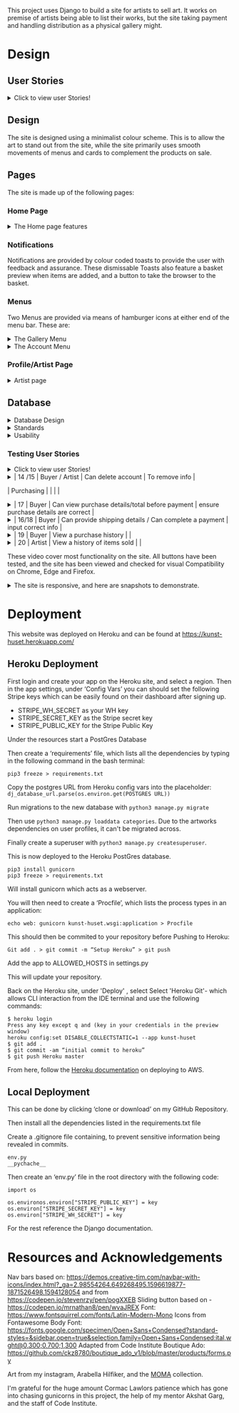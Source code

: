 This project uses Django to build a site for artists to sell art. It works on premise of artists being able to list their works, but the site taking payment and handling distribution as a physical gallery might.

# Design

## User Stories

<details>
  <summary>Click to view user Stories!</summary>

| Id         | As a/an | I want to be able to:                          | So I can                                                          |
| ---------- | ------- | ---------------------------------------------- | ----------------------------------------------------------------- |
| Admin      |         |                                                |                                                                   |
| 1          | Artist  | add work                                       | Add info and image of work                                        |
| 2          | Artist  | edit work                                      | Edit info and image of work                                       |
| 3          | Artist  | Remove work                                    | Remove info and image of work                                     |
| 4          | Artist  | sell work                                      | Add info and image of work                                        |
| 5          | Artist  | create a profile                               | Add info/create a portal about myself                             |
| Browsing   |         |                                                |                                                                   |
| 6          | Buyers  | Can browse/look for work                       | To see an array of available works                                |
| 7          | Buyers  | Can view details                               | To see more info about the piece of work                          |
| 8          | Buyers  | Can view info about artist                     | To find pieces of work                                            |
| 9          | Buyers  | Can search/filter                              | To find work by criteria                                          |
| Accounts   |         |                                                |                                                                   |
| 10         | Buyer   | Can make account                               | Create an account to access history of purchases/save information |
| 11         | Artist  | Can make account                               | To manage profile information and see a history of works sold     |
| 12         | Buyer   | Can edit account                               | To update info                                                    |
| 13         | Artist  | Can edit account                               | To update info                                                    |
| 14         | Buyer   | Can delete account                             | To remove info                                                    |
| 15         | Artist  | Can delete account                             | To remove info                                                    |
| Purchasing |         |                                                |                                                                   |
| 16         | Buyer   | Can complete a payment                         | securely complete a Strip transaction                             |
| 17         | Buyer   | Can view purchase details/total before payment | ensure purchase details are correct                               |
| 18         | Buyer   | Can provide shipping details                   | input correct info                                                |
| 19         | Buyer   | View a puchase history                         |                                                                   |
| 20         | Artist  | View a history of items sold                   |                                                                   |

</details>

## Design

The site is designed using a minimalist colour scheme. This is to allow the art to stand out from the site, while the site primarily uses smooth movements of menus and cards to complement the products on sale.

## Pages

The site is made up of the following pages:

### Home Page
<details>
  <summary> The Home page features</summary>

A featured artist, link to see more about them, and a link to more art.

<details>
  <summary> Wireframe</summary>

  ![Imgur](https://i.imgur.com/RIkZLxh.png)

</details>

### Gallery
<details>
  <summary> The gallery page features</summary>

-   a gallery view of cards of the art
    -   filterable ascending or descending by
        -   price,
        -   title,
        -   artist,
        -   category
    -   Searchable by
        -   description,
        -   title,
        -   artist,
        -   medium
    -   The search and filter provides feedback about what search terms have been used, how many items are returned, and provides a reset button.
-   The cards feature:
    -   a cropped window into the artwork
    -   a badge displaying the price, or "Sold" if the piece has been sold
-   On hover the cards additionally show:
    -   the title
    -   artist of the piece.
-   Clicking on the card takes one to the Detail page of the art.
-   A back to top button is provided for easy navigation.

</details>

<details>
  <summary>Wireframe</summary>

![Imgur](https://i.imgur.com/MKlyx5r.png)

</details>

### Artwork Page

<details>
  <summary> The Artwork page features</summary>

-   an overview of the piece
    -   A clickable thumbnail of the piece
        -   This opens a full screen view in a new tab
    -   title,
    -   artist,
    -   year/date produced,
    -   description,
    -   medium,
    -   dimensions/weight/duration as relevant
    -   quantity available
-   if the piece is available to buy:
    -   A field to add a quantity to cart, limited by the quantity available
    -   A button back to the gallery
-   if the piece has been sold
    -   A button back to the gallery

<details>
  <summary>Wireframe</summary>

![Imgur](https://i.imgur.com/1gjQQUG.png)

</details>

</details>

### Basket

<details>
  <summary> The basket page features</summary>

If there is nothing in the basket, text indicates the basket is empty and a button is provided to take the viewer back to the gallery. If the basket holds contents the display provides:

-   A summary of
    -   sub total
    -   shipping
    -   VAT/sales tax
    -   Grand Total
-   an overview of the pieces in the basket displayed as cards similar to those in the Gallery view so the view has a visual ideas of artworks in the basket, however with the following changes:
    -   A remove button to remove from basket
    -   quantity and total price shown on the card
    -   title,
    -   artist
    -   medium
    -   the cards aren't clickable other than the remove button.
-   The page features buttons to checkout, or return to gallery.

</details>

### Checkout

<details>
  <summary> The Checkout page features</summary>

-   A summary of
    -   sub total
    -   shipping
    -   VAT/sales tax
    -   Grand Total
-   an overview of the pieces in the basket displayed as cards exactly as shown in the basket view, however with remove button removed.
    -   A 3 step slider for input of:
        -   contact details on slide
        -   shipping details on second page
            -   with an option to store if logged in,
                -   or otherwise providing a log-in or register link
        -   payment details on the third page.
        -   An order summary presented after checkout
        -   Defensive design that ensures an order is created from return stripe webhook, in the case of a failure on the front end to create an order.

<details>
<summary>Wireframe: Checkout</summary>

![Imgur](https://i.imgur.com/WL5sImW.png)

</details>

<details>
<summary>Wireframe: Order Summary</summary>

![Imgur](https://i.imgur.com/CARuymk.png)

</details>

</details>

## Additional Features

### Administration

Custom styled login/out/account admin pages.

<summary>Wireframe</summary>

![Imgur](https://i.imgur.com/i9n8X2Z.png)

</details>


### Notifications

Notifications are provided by colour coded toasts to provide the user with feedback and assurance. These dismissable Toasts also feature a basket preview when items are added, and a button to take the browser to the basket.

### Menus

Two Menus are provided via means of hamburger icons at either end of the menu bar. These are:

<details>
  <summary> The Gallery Menu</summary>

This provides navigation of the art related elements with filters for categories, direct links to artists profiles, home and the unfiltered gallery.

![Imgur](https://i.imgur.com/UOJLItV.gif)

</details>

<details>
  <summary> The Account Menu</summary>

This provides navigation of the account and purchasing related elements and displays:

-   for non-logged in users:
    -   login/register options
    -   basket total and link
-   for logged in users:
    -   account management
    -   logout option
    -   basket total and link
-   for superusers:
    -   Administration portal
    -   account management
    -   logout option
    -   basket total and link

    ![Imgur](https://i.imgur.com/UOJLItV.gif)

</details>

### Profile/Artist Page

<details>
<summary>Artist page</summary>

This page acts as public for the artists. It shows:
- A profile image
- Name
- Location
- A biography
- Their work listed on the site.

The artists when logged in can see a button to edit the profile.


<details>
<summary>Database Design</summary>

![Imgur](https://i.imgur.com/QgniTCN.png)
</details>

</details>

## Database

<details>
<summary>Database Design</summary>

![Imgur](https://i.imgur.com/b1gJf8g.png)

</summary>

## Backend
This Project used Django, with Python, JavaScript, CSS and HTML as lanaguages to build the site. A number of python libraries were used which can be seen in the requirements.txt file along with Bootstrap and Jquery.

The project was built in Gitpod as an IDE, used Github for git control, and has been deployed to Heroku with static and media files served by Amazon AWS.


# Bugs

## Major

-   ~~Poor Database structure - Artist DB may be obsolete~~

-   ~~Order history not saving to profiles~~

-   While more items than inventory can't be added to a basket from the page, this could be added again by revisting the page. Ideally the basket should verify against the inventory of an item to prevent buying more than is in stock.

-   Checkout does not update inventory of stock or show an update an item as sold if the inventory is sold out. Ideally this would happen from the payment webhook.

-   Currently a user doesn't have to provide a name on signup. This could populate the list of Artists with a lot of blank entries. This could be solved by creating a custom sign up page to include name (most secure), redirecting to the edit profile page on sign-up (however this could be navigated aawy from without completing the form).


## Minor

-   ~~Artists disappear from menu on some pages~~
- Profile Deletion isn't functioning, and has been removed.

### Cosmetic

-   Artist fields for adding art displaying all users not just artists
-   Buttons on some form pages too close to text
-   Make right hand menu bass responsive to number of menu items.
-   image upload fields need styling
-   The bio fields don't seem to store line breaks/formatting, which results in quite unreadable biographies. It would be good to find a better way of handling this.

## Future Development

- Outstanding issues
- Sign-up including more profile data
- Implement better use of the is_artist/is_customer fields to streamline menus.
- Better gallery filtering including filtering out sold pieces.

# Testing

## Test Driven Developement

While automated testing hasn't been used in development, continual testing of feature while being implemented has to ensure they work while being made. While a thorough record of this hasn't been kept, the commit list evidences some of this, and an example here exists of validating webhooks:

<details>
  <summary> Evidence of full successful payment process by disabling JS </summary>

![Imgur](https://i.imgur.com/b0iow7k.gif)

</details>

## Validation

Powermapper has been used for automated validation and assesment of the site. It provides a useful basis from which to start a testing regime on the front end.

<details>
  <summary> Results</summary>
**Issue Report **

Site quality report for https://cmh-kh.herokuapp.com/ produced on Tuesday, August 18, 2020.

**Category Results**

Overall Quality ██████████ 12 pages with quality issues

Errors ██████████ 12 pages with broken links or other errors

Accessibility ██████████ 12 pages with accessibility problems

Compatibility ██████████ 0 pages with browser specific issues

Search ██████████ 12 pages with search engine issues

Standards ██████████ 12 pages have W3C standards issues

Usability ██████████ 12 pages with usability issues

Totals 34 pages and images checked

<details>
  <summary> Errors </summary>

This section shows site quality issues, including broken links and server mis-configurations.

<details>
  <summary> Priority 1 </summary>

1 issues on 12 pages

<details>

  <summary><strike>This link is broken. The src or href is an empty string.</strike> FIXED</summary>

href='' or src='' can cause unexpected effects such as traffic spikes or cookie corruption, and causes JavaScript error events to fire on Firefox.

Link: Christopher Marsh-Hilfiker URL is empty.\
<https://cmh-kh.herokuapp.com/> line 104\
Link: Christopher Marsh-Hilfiker URL is empty.\
<https://cmh-kh.herokuapp.com/accounts/login/> line 117\
Link: Christopher Marsh-Hilfiker URL is empty.\
<https://cmh-kh.herokuapp.com/accounts/password/reset/> line 117\
Link: Christopher Marsh-Hilfiker URL is empty.\
<https://cmh-kh.herokuapp.com/accounts/signup/> line 117\
Link: Christopher Marsh-Hilfiker URL is empty.\
<https://cmh-kh.herokuapp.com/artworks/> line 116\
Link: Christopher Marsh-Hilfiker URL is empty.\
<https://cmh-kh.herokuapp.com/artworks/?category=3d> line 116\
Link: Christopher Marsh-Hilfiker URL is empty.\
<https://cmh-kh.herokuapp.com/artworks/?category=multimedia> line 116\
Link: Christopher Marsh-Hilfiker URL is empty.\
<https://cmh-kh.herokuapp.com/artworks/?category=painting> line 116\
Link: Christopher Marsh-Hilfiker URL is empty.\
<https://cmh-kh.herokuapp.com/artworks/?category=photography> line 116\
Link: Christopher Marsh-Hilfiker URL is empty.\
<https://cmh-kh.herokuapp.com/artworks/?category=video> line 116\
Link: Christopher Marsh-Hilfiker URL is empty.\
<https://cmh-kh.herokuapp.com/artworks/2/> line 113\
Link: Christopher Marsh-Hilfiker URL is empty.\
<https://cmh-kh.herokuapp.com/basket/> line 116

**Informative**

These messages are for information only and do not indicate errors

Spell checking was not enabled for this scan.

If you want to check spelling, set the language using the Edit Scan command in OnDemand.

<https://cmh-kh.herokuapp.com/> line 1

</details>

</details>

</details>

<details>

  <summary> Accessibility </summary>

This section shows accessibility issues, indicating problems for older users, people with disabilities or accessibility needs. Automated testing cannot detect all accessibility issues, so should be used alongside human testing.

<details>
  <summary> Level A</summary>

6 issues on 12 pages

<details>
  <summary> All fieldset elements should be labeled with legend elements. *</summary>

The first child element inside a fieldset must be a legend element, which provides a label or description for the group. legend elements in other positions may be ignored.

<https://cmh-kh.herokuapp.com/accounts/login/> line 146\
<https://cmh-kh.herokuapp.com/accounts/signup/> line 147

Guideline: [WCAG 2.1 A H71](https://www.w3.org/TR/WCAG-TECHS/H71.html) [Section 508 (2017) A H71](https://www.w3.org/TR/WCAG-TECHS/H71.html)

</details>

This applies to built in field sets by Django Auth. 

<details>
  <summary><strike>Each a element must contain text or an img with an alt attribute.</strike> FIXED</summary>

A link name allows screen readers to voice what the links does. If there is no link text or the `alt` text is blank, screen readers have nothing to read, so read out the URL instead. To add a name do one of the following:\

-   Add text between thea\
-   element start and end tags\
-   Add anaria-label\
-   attribute\
-   Add anaria-labelledby\
-   attribute\
-   Add an\
    img alt\
-   attribute if the link contains an\
    img\
-   element

<https://cmh-kh.herokuapp.com/artworks/> line 141\
<https://cmh-kh.herokuapp.com/artworks/?category=3d> line 141\
<https://cmh-kh.herokuapp.com/artworks/?category=multimedia> line 141\
<https://cmh-kh.herokuapp.com/artworks/?category=painting> line 141\
<https://cmh-kh.herokuapp.com/artworks/?category=photography> line 141\
<https://cmh-kh.herokuapp.com/artworks/?category=video> line 141

Guideline: [WCAG 2.1 A F89](https://www.w3.org/TR/WCAG-TECHS/F89.html) [Section 508 (2017) A F89](https://www.w3.org/TR/WCAG-TECHS/F89.html)

</details>

<details>
  <summary><strike>HTML form control has no accessible name.</strike> FIXED</summary>

A label (or name) linked to the control allows screen readers to voice the label correctly when reading the control. To add a label do one of the following:\

-   Use alabel\
-   element with thefor\
-   attribute set to the ID of the form control\
-   Wrap alabel\
-   element around the form control\
-   Add atitle\
-   attribute\
-   Add anaria-label\
-   attribute\
-   Add an\
    aria-labelledby\
-   attribute

<https://cmh-kh.herokuapp.com/accounts/login/> line 57\
<https://cmh-kh.herokuapp.com/accounts/password/reset/> line 57\
<https://cmh-kh.herokuapp.com/accounts/signup/> line 57\
<https://cmh-kh.herokuapp.com/artworks/> line 56 162 171\
<https://cmh-kh.herokuapp.com/artworks/?category=3d> line 56 162 171\
<https://cmh-kh.herokuapp.com/artworks/?category=multimedia> line 56 162 171\
<https://cmh-kh.herokuapp.com/artworks/?category=painting> line 56 162 171\
<https://cmh-kh.herokuapp.com/artworks/?category=photography> line 56 162 171\
<https://cmh-kh.herokuapp.com/artworks/?category=video> line 56 162 171\
<https://cmh-kh.herokuapp.com/artworks/2/> line 53 156\
<https://cmh-kh.herokuapp.com/basket/> line 56

Guideline: [WCAG 2.1 A F68](https://www.w3.org/TR/WCAG20-TECHS/F68.html) [Section 508 (2017) A F68](https://www.w3.org/TR/WCAG20-TECHS/F68.html)

</details>

<details>
  <summary><strike>Some pages have the same title, so the title cannot be used to distinguish pages.</strike>FIXED</summary>

Change the title elements so they are unique for each page.

'Kunst Huset ' is also used on <https://cmh-kh.herokuapp.com/> .\
<https://cmh-kh.herokuapp.com/accounts/login/> line 48\
'Kunst Huset ' is also used on <https://cmh-kh.herokuapp.com/> .\
<https://cmh-kh.herokuapp.com/accounts/password/reset/> line 48\
'Kunst Huset ' is also used on <https://cmh-kh.herokuapp.com/> .\
<https://cmh-kh.herokuapp.com/artworks/> line 47\
'Kunst Huset ' is also used on <https://cmh-kh.herokuapp.com/> .\
<https://cmh-kh.herokuapp.com/artworks/?category=3d> line 47\
'Kunst Huset ' is also used on <https://cmh-kh.herokuapp.com/> .\
<https://cmh-kh.herokuapp.com/artworks/?category=multimedia> line 47\
'Kunst Huset ' is also used on <https://cmh-kh.herokuapp.com/> .\
<https://cmh-kh.herokuapp.com/artworks/?category=painting> line 47\
'Kunst Huset ' is also used on <https://cmh-kh.herokuapp.com/> .\
<https://cmh-kh.herokuapp.com/artworks/?category=photography> line 47\
'Kunst Huset ' is also used on <https://cmh-kh.herokuapp.com/> .\
<https://cmh-kh.herokuapp.com/artworks/?category=video> line 47\
'Kunst Huset ' is also used on <https://cmh-kh.herokuapp.com/> .\
<https://cmh-kh.herokuapp.com/artworks/2/> line 44\
'Kunst Huset ' is also used on <https://cmh-kh.herokuapp.com/> .\
<https://cmh-kh.herokuapp.com/basket/> line 47

Guideline: [WCAG 2.1 A F25](https://www.w3.org/TR/WCAG20-TECHS/F25.html) [Section 508 (2017) A F25](https://www.w3.org/TR/WCAG20-TECHS/F25.html)

</details>

<details>
  <summary>The label element is blank.*</summary>

Add text to the label describing the associated control.

<https://cmh-kh.herokuapp.com/> line 33\
<https://cmh-kh.herokuapp.com/accounts/login/> line 58\
<https://cmh-kh.herokuapp.com/accounts/password/reset/> line 58\
<https://cmh-kh.herokuapp.com/accounts/signup/> line 58\
<https://cmh-kh.herokuapp.com/artworks/> line 57\
<https://cmh-kh.herokuapp.com/artworks/?category=3d> line 57\
<https://cmh-kh.herokuapp.com/artworks/?category=multimedia> line 57\
<https://cmh-kh.herokuapp.com/artworks/?category=painting> line 57\
<https://cmh-kh.herokuapp.com/artworks/?category=photography> line 57\
<https://cmh-kh.herokuapp.com/artworks/?category=video> line 57\
<https://cmh-kh.herokuapp.com/artworks/2/> line 54\
<https://cmh-kh.herokuapp.com/basket/> line 57

Guideline: [WCAG 2.1 A 4.1.2](https://www.w3.org/TR/UNDERSTANDING-WCAG20/ensure-compat-rsv.html) [Section 508 (2017) A 4.1.2](https://www.w3.org/TR/UNDERSTANDING-WCAG20/ensure-compat-rsv.html)

</details>
*Fixed for the most part. A few places are the result of forms.

<details>
  <summary><strike>This button element is empty and has no accessible name.</strike> FIXED</summary>

A programmatically determined name allows screen readers to tell users what the control does. To add a name do one of the following:\

-   Add text between thebutton\
-   start and end tags\
-   Add atitle\
-   attribute\
-   Add anaria-label\
-   attribute\
-   Add anaria-labelledby\
-   attribute\
-   Add an\
    img alt\
-   attribute if the button contains an\
    img\
-   element

<https://cmh-kh.herokuapp.com/artworks/> line 156\
<https://cmh-kh.herokuapp.com/artworks/?category=3d> line 156\
<https://cmh-kh.herokuapp.com/artworks/?category=multimedia> line 156\
<https://cmh-kh.herokuapp.com/artworks/?category=painting> line 156\
<https://cmh-kh.herokuapp.com/artworks/?category=photography> line 156\
<https://cmh-kh.herokuapp.com/artworks/?category=video> line 156\
<https://cmh-kh.herokuapp.com/artworks/2/> line 152 158

Guideline: [WCAG 2.1 A 4.1.2](https://www.w3.org/WAI/WCAG21/Understanding/name-role-value.html) [Section 508 (2017) A 4.1.2](https://www.w3.org/WAI/WCAG21/Understanding/name-role-value.html)

</details>

</details>

<details>
  <summary>Level AA</summary>

2 issues on 1 pages

<details>
  <summary>Ensure that text and background colors have enough contrast.*</summary>

Some users find it hard to read light gray text on a white background, dark gray text on a black background and white text on a red background.\

-   The contrast ratio should be 3.0 or more for 18 point text, or larger\
-   The contrast ratio should be 3.0 or more for 14 point bold text, or larger\
-   The contrast ratio should be 4.5 or more for all other text

The text color to background color contrast ratio is:\
3.14 with color: rgb(108,117,125);background-color: rgb(40,40,40);font-size: 16.50pt;font-weight: 400;\
<https://cmh-kh.herokuapp.com/> line 133

Guideline: [WCAG 2.1 AA 1.4.3](https://www.w3.org/TR/UNDERSTANDING-WCAG20/visual-audio-contrast-contrast.html) [Section 508 (2017) AA 1.4.3](https://www.w3.org/TR/UNDERSTANDING-WCAG20/visual-audio-contrast-contrast.html)

</details>

*This applies to the copyright text in the footer. It is non-essential information.

<details>
  <summary>Provide information about the general layout of a site using a site map or table of contents.</summary>

You should provide a link labeled 'Site Map' or 'Sitemap' or the equivalent in your language, on every page.

<https://cmh-kh.herokuapp.com/> line 1

Guideline: [WCAG 2.1 AA 2.4.5](https://www.w3.org/TR/UNDERSTANDING-WCAG20/navigation-mechanisms-mult-loc.html) [Section 508 (2017) AA 2.4.5](https://www.w3.org/TR/UNDERSTANDING-WCAG20/navigation-mechanisms-mult-loc.html)

</details>

</details>

</details>

<details>
  <summary>Compatibility</summary>

This section shows pages that exhibit browser-specific behavior, or trigger browser bugs.

![Imgur](https://i.imgur.com/MJakhCF.png)

</details>

<details>
  <summary>Search</summary>

This section shows search engine guideline violations, and pages that don't comply with search optimization best practices.

<details>
  <summary>Priority 1</summary>

2 issues on 2 pages

<details>
  <summary>
Offer an HTML site map to your users with links that point to the important parts of your site.*</summary> 

Links embedded in menus, list boxes, and similar elements are not accessible to web crawlers unless they appear in your site map. If the site map is larger than 100 or so links, you may want to break the site map into separate pages.

<https://cmh-kh.herokuapp.com/> line 1

Guideline: [Google](https://www.google.com/webmasters/guidelines.html) [Bing](https://www.bing.com/webmaster/help/webmaster-guidelines-30fba23a)

</details>

*Low Priority for a first release

<details>
  <summary>
<strike>This page has no h1 element, which violates Bing webmaster guidelines.</strike>FIXED</summary>

Add an h1 element just before the main content describing the page.

<https://cmh-kh.herokuapp.com/artworks/2/> line 47

Guideline: [Bing](https://www.bing.com/webmaster/help/webmaster-guidelines-30fba23a)

</details>

</details>

<details>
  <summary>Priority 2</summary>

1 issues on 10 pages

<details>
  <summary><strike>This page title is not unique. Assign unique, descriptive title elements to every page</strike> FIXED</summary>

'Kunst Huset ' is also used on <https://cmh-kh.herokuapp.com/>\
<https://cmh-kh.herokuapp.com/accounts/login/> line 48\
'Kunst Huset ' is also used on <https://cmh-kh.herokuapp.com/>\
<https://cmh-kh.herokuapp.com/accounts/password/reset/> line 48\
'Kunst Huset ' is also used on <https://cmh-kh.herokuapp.com/>\
<https://cmh-kh.herokuapp.com/artworks/> line 47\
'Kunst Huset ' is also used on <https://cmh-kh.herokuapp.com/>\
<https://cmh-kh.herokuapp.com/artworks/?category=3d> line 47\
'Kunst Huset ' is also used on <https://cmh-kh.herokuapp.com/>\
<https://cmh-kh.herokuapp.com/artworks/?category=multimedia> line 47\
'Kunst Huset ' is also used on <https://cmh-kh.herokuapp.com/>\
<https://cmh-kh.herokuapp.com/artworks/?category=painting> line 47\
'Kunst Huset ' is also used on <https://cmh-kh.herokuapp.com/>\
<https://cmh-kh.herokuapp.com/artworks/?category=photography> line 47\
'Kunst Huset ' is also used on <https://cmh-kh.herokuapp.com/>\
<https://cmh-kh.herokuapp.com/artworks/?category=video> line 47\
'Kunst Huset ' is also used on <https://cmh-kh.herokuapp.com/>\
<https://cmh-kh.herokuapp.com/artworks/2/> line 44\
'Kunst Huset ' is also used on <https://cmh-kh.herokuapp.com/>\
<https://cmh-kh.herokuapp.com/basket/> line 47

Guideline: [Google](https://support.google.com/webmasters/bin/answer.py?answer=35624) [Bing](https://www.bing.com/webmaster/help/webmaster-guidelines-30fba23a)

</details>

</details>

<details>
  <summary>Priority 3</summary>

1 issues on 10 pages

<details>
  <summary><strike>No meta description tag found. Use a description tag that accurately describes the contents of a web page.</strike>FIXED</summary>

A well-written meta description attracts more clicks in search results than an irrelevant or missing description.

<https://cmh-kh.herokuapp.com/> line 1\
<https://cmh-kh.herokuapp.com/accounts/login/> line 1\
<https://cmh-kh.herokuapp.com/accounts/signup/> line 1\
<https://cmh-kh.herokuapp.com/artworks/> line 1\
<https://cmh-kh.herokuapp.com/artworks/?category=3d> line 1\
<https://cmh-kh.herokuapp.com/artworks/?category=multimedia> line 1\
<https://cmh-kh.herokuapp.com/artworks/?category=painting> line 1\
<https://cmh-kh.herokuapp.com/artworks/?category=photography> line 1\
<https://cmh-kh.herokuapp.com/artworks/?category=video> line 1\
<https://cmh-kh.herokuapp.com/basket/> line 1

Guideline: [Yahoo](https://help.yahoo.com/kb/search/search-content-quality-guidelines-sln2245.html) [Google](https://support.google.com/webmasters/bin/answer.py?answer=35624#1) [Bing](https://www.bing.com/webmaster/help/webmaster-guidelines-30fba23a)

</details>

</details>

Informative

These messages are for information only and do not indicate errors

No search keywords are set in SortSite, so no keyword optimization rules have been run.

If you want to check keyword optimization, set the keywords using the Edit Scan command in the OnDemand edition.

<https://cmh-kh.herokuapp.com/> line 1

Search engines cannot index areas of sites that require a log in.

<https://cmh-kh.herokuapp.com/accounts/login/> line 151\
<https://cmh-kh.herokuapp.com/accounts/signup/> line 154 155

Guideline: [Google Blogs](https://www.mattcutts.com/blog/guest-post-vanessa-fox-on-organic-site-review-session/)

</details>

</details>

</details>

<details>
  <summary>Standards</summary>

This section shows pages that do not comply with W3C standards.

<details>
  <summary>Priority 1</summary>

7 issues on 12 pages

<details>
  <summary><strike>Element div not allowed as child element in this context.</strike>FIXED</summary>

<https://cmh-kh.herokuapp.com/> line 55\
<https://cmh-kh.herokuapp.com/accounts/login/> line 59\
<https://cmh-kh.herokuapp.com/accounts/password/reset/> line 59\
<https://cmh-kh.herokuapp.com/accounts/signup/> line 59\
<https://cmh-kh.herokuapp.com/artworks/> line 58\
<https://cmh-kh.herokuapp.com/artworks/?category=3d> line 58\
<https://cmh-kh.herokuapp.com/artworks/?category=multimedia> line 58\
<https://cmh-kh.herokuapp.com/artworks/?category=painting> line 58\
<https://cmh-kh.herokuapp.com/artworks/?category=photography> line 58\
<https://cmh-kh.herokuapp.com/artworks/?category=video> line 58\
<https://cmh-kh.herokuapp.com/artworks/2/> line 55\
<https://cmh-kh.herokuapp.com/basket/> line 58

Guideline: [HTML5](https://html.spec.whatwg.org/multipage/)

</details>

<details>
  <summary><strike>End tag for body seen, but there were unclosed elements.</strike>FIXED</summary>

<https://cmh-kh.herokuapp.com/accounts/login/> line 200\
<https://cmh-kh.herokuapp.com/artworks/> line 240\
<https://cmh-kh.herokuapp.com/artworks/?category=3d> line 227\
<https://cmh-kh.herokuapp.com/artworks/?category=multimedia> line 227\
<https://cmh-kh.herokuapp.com/artworks/?category=painting> line 227\
<https://cmh-kh.herokuapp.com/artworks/?category=photography> line 240\
<https://cmh-kh.herokuapp.com/artworks/?category=video> line 227

Guideline: [HTML5](https://html.spec.whatwg.org/multipage/)

</details>

<details>
  <summary>The allowtransparency attribute on the iframe element is obsolete.*</summary> 
  
  Use CSS instead.

<https://cmh-kh.herokuapp.com/> line 144

Guideline: [HTML5](https://www.w3.org/TR/html5-diff/#obsolete-elements)

</details>

*This iframe is a result of Stripes security features and can't be modified.

<details>
  <summary><strike>The charset attribute on the link element is obsolete. Use an HTTP Content-Type header on the linked resource instead.</strike>FIXED</summary>

<https://cmh-kh.herokuapp.com/> line 10\
<https://cmh-kh.herokuapp.com/accounts/login/> line 21 30\
<https://cmh-kh.herokuapp.com/accounts/password/reset/> line 21 30\
<https://cmh-kh.herokuapp.com/accounts/signup/> line 21 30\
<https://cmh-kh.herokuapp.com/artworks/> line 21\
<https://cmh-kh.herokuapp.com/artworks/?category=3d> line 21\
<https://cmh-kh.herokuapp.com/artworks/?category=multimedia> line 21\
<https://cmh-kh.herokuapp.com/artworks/?category=painting> line 21\
<https://cmh-kh.herokuapp.com/artworks/?category=photography> line 21\
<https://cmh-kh.herokuapp.com/artworks/?category=video> line 21\
<https://cmh-kh.herokuapp.com/artworks/2/> line 21\
<https://cmh-kh.herokuapp.com/basket/> line 21

Guideline: [HTML5](https://html.spec.whatwg.org/multipage/)

</details>

<details>
  <summary>The frameborder attribute on the iframe element is obsolete. Use CSS instead.*</summary>

<https://cmh-kh.herokuapp.com/> line 144

Guideline: [HTML5](https://www.w3.org/TR/html5-diff/#obsolete-elements)

</details>

*The iframe is built as part of Stripes security features and can't be tampered with.

<details>
  <summary>The scrolling attribute on the iframe element is obsolete. Use CSS instead.*</summary>

<https://cmh-kh.herokuapp.com/> line 144

Guideline: [HTML5](https://www.w3.org/TR/html5-diff/#obsolete-elements)

</details>

*The iframe is built as part of Stripes security features and can't be tampered with.

<details>
  <summary><strike>Unclosed element div.</strike>FIXED</summary>

<https://cmh-kh.herokuapp.com/accounts/login/> line 200\
<https://cmh-kh.herokuapp.com/artworks/> line 240\
<https://cmh-kh.herokuapp.com/artworks/?category=3d> line 227\
<https://cmh-kh.herokuapp.com/artworks/?category=multimedia> line 227\
<https://cmh-kh.herokuapp.com/artworks/?category=painting> line 227\
<https://cmh-kh.herokuapp.com/artworks/?category=photography> line 240\
<https://cmh-kh.herokuapp.com/artworks/?category=video> line 227

Guideline: [HTML5](https://html.spec.whatwg.org/multipage/)

</details>

</details>

</details>

<details>
  <summary>Usability</summary>

This section shows general usability issues, indicating navigation problems for all users.

<details>
  <summary>Priority 2</summary>

6 issues on 12 pages

<details>
  <summary>An active 'Home' link on the home page makes some users think that it's not the home page.</summary>

<https://cmh-kh.herokuapp.com/> line 79

Guideline: [Usability.gov 5:6](https://www.powermapper.com/products/sortsite/rules/usegov5.6.2/)

</details>

<details>
  <summary><strike>Omitting img width or height attributes makes the page layout jump about as images load.</strike>FIXED</summary>

This makes the page very hard to read or click while it's loading. Fix by adding width and height attributes to the img tag matching the image dimensions. In responsive layouts, specifying width and height prevents layout jumping because the browser can pre-calculate the final image size when CSS like this is used: img { max-width: 100%; height: auto }

<https://cmh-kh.herokuapp.com/> line 115\
<https://cmh-kh.herokuapp.com/artworks/2/> line 130

Guideline: [Usability.gov 14:3](https://www.powermapper.com/products/sortsite/rules/usegov14.3/) [W3C](https://developer.mozilla.org/en-US/docs/Web/Media/images/aspect_ratio_mapping)

</details>

<details>
  <summary>Provide a search option on each page of content-rich web sites.*</summary>

A search option should be provided on all pages where it may be useful - users should not have to return to the homepage to conduct a search. Search engines can be helpful on content-rich web sites, but do not add value on other types of sites.

<https://cmh-kh.herokuapp.com/> line 1\
<https://cmh-kh.herokuapp.com/accounts/password/reset/> line 1\
<https://cmh-kh.herokuapp.com/accounts/signup/> line 1\
<https://cmh-kh.herokuapp.com/artworks/2/> line 1\
<https://cmh-kh.herokuapp.com/basket/> line 1

Guideline: [Usability.gov 17:4](https://www.powermapper.com/products/sortsite/rules/usegov17.4/)

</details>

*A search is provided on the gallery page which acts as the same function

<details>
  <summary><strike>This page title is not unique. Each page should have a descriptive and meaningfully different title.</strike>FIXED</summary>

Title refers to the text displayed on browser tabs, favorites, and in search engines results pages. If two or more pages have the same title, they cannot be differentiated by users or the Favorites capability of the browser.

'Kunst Huset ' is also used on <https://cmh-kh.herokuapp.com/>\
<https://cmh-kh.herokuapp.com/accounts/login/> line 48\
'Kunst Huset ' is also used on <https://cmh-kh.herokuapp.com/>\
<https://cmh-kh.herokuapp.com/accounts/password/reset/> line 48\
'Kunst Huset ' is also used on <https://cmh-kh.herokuapp.com/>\
<https://cmh-kh.herokuapp.com/artworks/> line 47\
'Kunst Huset ' is also used on <https://cmh-kh.herokuapp.com/>\
<https://cmh-kh.herokuapp.com/artworks/?category=3d> line 47\
'Kunst Huset ' is also used on <https://cmh-kh.herokuapp.com/>\
<https://cmh-kh.herokuapp.com/artworks/?category=multimedia> line 47\
'Kunst Huset ' is also used on <https://cmh-kh.herokuapp.com/>\
<https://cmh-kh.herokuapp.com/artworks/?category=painting> line 47\
'Kunst Huset ' is also used on <https://cmh-kh.herokuapp.com/>\
<https://cmh-kh.herokuapp.com/artworks/?category=photography> line 47\
'Kunst Huset ' is also used on <https://cmh-kh.herokuapp.com/>\
<https://cmh-kh.herokuapp.com/artworks/?category=video> line 47\
'Kunst Huset ' is also used on <https://cmh-kh.herokuapp.com/>\
<https://cmh-kh.herokuapp.com/artworks/2/> line 44\
'Kunst Huset ' is also used on <https://cmh-kh.herokuapp.com/>\
<https://cmh-kh.herokuapp.com/basket/> line 47

Guideline: [Usability.gov 9:2](https://www.powermapper.com/products/sortsite/rules/usegov9.2.2/)

</details>

<details>
  <summary><strike>Use label elements for each data entry field to show what data is expected.</strike>FIXED</summary>

Make sure each input field has an associated label describing the field.

<https://cmh-kh.herokuapp.com/artworks/> line 162 171\
<https://cmh-kh.herokuapp.com/artworks/?category=3d> line 162 171\
<https://cmh-kh.herokuapp.com/artworks/?category=multimedia> line 162 171\
<https://cmh-kh.herokuapp.com/artworks/?category=painting> line 162 171\
<https://cmh-kh.herokuapp.com/artworks/?category=photography> line 162 171\
<https://cmh-kh.herokuapp.com/artworks/?category=video> line 162 171

Guideline: [Usability.gov 13:5](https://www.powermapper.com/products/sortsite/rules/usegov13.5/)

</details>

<details>
  <summary>Use text links rather than image links. In general, text links are more easily recognized as clickable.*</summary>

Text links usually download faster, are preferred by users, and should change colors after being selected. It is usually easier to convey a link's destination in text, rather than with the use of an image. Users often find it hard to tell which images are clickable without moving the cursor over them ('minesweeping'). Another benefit to using text links is that users with text-only and deactivated graphical browsers can see the navigation options.

<https://cmh-kh.herokuapp.com/artworks/2/> line 130

Guideline: [Usability.gov 10:6](https://www.powermapper.com/products/sortsite/rules/usegov10.6/)

</details>

*This refers to clickable cards on the gallery page which clearly are links, and to images on the art detail pages, which is intuitive in that clicking on an image opens it up. 

</details>

<details>
  <summary>Priority 4</summary>

1 issues on 1 pages

<details>
  <summary>Use site maps for web sites that have many pages.</summary>

Site maps provide an overview of the Web site. They may display the hierarchy of the Web site, may be designed to resemble a traditional table of contents, or may be a simple index.

<https://cmh-kh.herokuapp.com/> line 1

Guideline: [Usability.gov 7:10](https://www.powermapper.com/products/sortsite/rules/usegov7.10/)

</details>

</details>

</details>

</details>

</details>

### Testing User Stories
<details>
  <summary>Click to view user Stories!</summary>

| Id         | As a/an | I want to be able to:                          | So I can                                                          |
| ---------- | ------- | ---------------------------------------------- | ----------------------------------------------------------------- |
| Admin      |         |                                                |                                                                   |


<details>
  <summary>| 5          | Artist  | create a profile                               | Add info/create a portal about myself                             |</summary>

Gif shows adding name to profile info to appear in Artist list.
![Imgur](https://i.imgur.com/e2Epljw.gif)

</details>

<details>
  <summary>| 1          | Artist  | add work                                       | Add info and image of work                                        |</summary>

![Imgur](https://i.imgur.com/JBzwFd7.gif)


</details>
<details>
  <summary>| 2          | Artist  | edit work                                      | Edit info and image of work                                       |</summary>

  ![Imgur](https://i.imgur.com/yLtEIpP.gif)

</details>
<details>
  <summary>| 3          | Artist  | Remove work                                    | Remove info and image of work                                     |</summary>

  ![Imgur](https://i.imgur.com/M5UR3bN.gif)

</details>
<details>
  <summary>| 4          | Artist  | sell work                                      | Add info and image of work                                        |</summary>

The artist can list and the consumer can buy.
</details>


| Browsing   |         |                                                |                                                                   |

<details>
  <summary>| 7          | Buyers  | Can view details                               | To see more info about the piece of work                          |</summary>
  
  ![Imgur](https://i.imgur.com/MbJGJDV.gif)
</details>
<details>
  <summary>| 8          | Buyers  | Can view info about artist                     | To find pieces of work                                            |</summary>

![Imgur](https://i.imgur.com/Byt8aZu.gif)

![Imgur](https://i.imgur.com/VzlvHQ1.gif)

</details>
<details>
  <summary>| 6 / 9          | Buyers  | Can browse/look for work / Can search/filter                              | To find work by criteria                                          |</summary>

Search by filter. A bug in the video shows that artist filter is by id number.
![Imgur](https://i.imgur.com/eZ0SXsk.gif)

Back to top button
![Imgur](https://i.imgur.com/AzpgLZL.gif)

</details>

| Accounts   |         |                                                |                                                                   ||

<details>
  <summary>| 10 / 11        | Buyer / Artist    | Can make account                               | Create an account to access history of purchases/save information |</summary>

Creating an account
  ![Imgur](https://i.imgur.com/X2d8teU.gif)

Logging in
  ![Imgur](https://i.imgur.com/5yM9sfa.gif)

</details>
<details>
  <summary>| 12 / 13        | Buyer / Artist   | Can edit account                               | To update info                                                    |</summary>
</details>

This can be done from the menu on the right

</details>
<details>
  <summary>| 14 /15         | Buyer / Artist  | Can delete account                             | To remove info                                                    |</summary>

  This currently can't be done.

</details>

| Purchasing |         |                                                |                                                                   |
</details>


<details>
  <summary>| 17         | Buyer   | Can view purchase details/total before payment | ensure purchase details are correct                               |</summary>

  Part 1: add to cart
  ![Imgur](https://i.imgur.com/DasYFyy.gif)

  PArt 2: see whats in cart and remove:
  ![Imgur](https://i.imgur.com/jSaEOup.gif)


</details>
<details>
  <summary>| 16/18         | Buyer   | Can provide shipping details / Can complete a payment                   | input correct info                                                |</summary>

  ![Imgur](https://i.imgur.com/RPi1X33.gif)
</details>
<details>
  <summary>| 19         | Buyer   | View a purchase history                         |                                                                   |</summary>
  
  This shows the order overview, how the rows are clickable to the full order page, and how the back button returns to the order history page.
  ![Imgur](https://i.imgur.com/5258Nss.gif)
</details>
<details>
  <summary>| 20         | Artist  | View a history of items sold                   |                                                                   |</summary>

This is a feature to be implemented at a later date. Artists can contact a superuser for this info.

</details>

These video cover most functionality on the site. All buttons have been tested, and the site has been viewed and checked for visual Compatibility on Chrome, Edge and Firefox.

<details>
  <summary>The site is responsive, and here are snapshots to demonstrate.</summary>

![Imgur](https://i.imgur.com/MZYnlC9.png)
![Imgur](https://i.imgur.com/jtrAzhK.png)
![Imgur](https://i.imgur.com/BxrkFzx.png)
![Imgur](https://i.imgur.com/ue8ZtEx.png)
![Imgur](https://i.imgur.com/arKcz9c.png)
![Imgur](https://i.imgur.com/bhPE2LK.png)
![Imgur](https://i.imgur.com/BxKawxu.png)
![Imgur](https://i.imgur.com/1QtNj5V.png)
![Imgur](https://i.imgur.com/CIQ8Y73.png)
![Imgur](https://i.imgur.com/0ofjhDS.png)
![Imgur](https://i.imgur.com/7u8gsXU.png)

</details>

# Deployment

This website was deployed on Heroku and can be found at https://kunst-huset.herokuapp.com/

## Heroku Deployment

First login and create your app on the Heroku site, and select a region. Then in the app settings, under ‘Config Vars’ you can should set the following Stripe keys which can be easily found on their dashboard after signing up.

-   STRIPE_WH_SECRET as your WH key
-   STRIPE_SECRET_KEY as the Stripe secret key
-   STRIPE_PUBLIC_KEY for the Stripe Public Key

Under the resources start a PostGres Database

Then create a ‘requirements’ file, which lists all the dependencies by typing in the following command in the bash terminal:

```
pip3 freeze > requirements.txt
```

Copy the postgres URL from Heroku config vars into the placeholder: `dj_database_url.parse(os.environ.get(POSTGRES URL))`

Run migrations to the new database with `python3 manage.py migrate`

Then use `python3 manage.py loaddata categories`. Due to the artworks dependencies on user profiles, it can't be migrated across.

Finally create a superuser with `python3 manage.py createsuperuser`.

This is now deployed to the Heroku PostGres database.

```
pip3 install gunicorn
pip3 freeze > requirements.txt
```

Will install gunicorn which acts as a webserver.

You will then need to create a ‘Procfile’, which lists the process types in an application:

```
echo web: gunicorn kunst-huset.wsgi:application > Procfile
```

This should then be commited to your repository before Pushing to Heroku:

```
Git add . > git commit -m “Setup Heroku” > git push
```

Add the app to ALLOWED_HOSTS in settings.py

This will update your repository.

Back on the Heroku site, under 'Deploy' , select Select 'Heroku Git'- which allows CLI interaction from the IDE terminal and use the following commands:

```
$ heroku login
Press any key except q and (key in your credentials in the preview window)
heroku config:set DISABLE_COLLECTSTATIC=1 --app kunst-huset
$ git add .
$ git commit -am “initial commit to heroku”
$ git push Heroku master
```
From here, follow the [Heroku documentation](https://devcenter.heroku.com/articles/s3) on deploying to AWS.

## Local Deployment

This can be done by clicking ‘clone or download’ on my GitHub Repository.

Then install all the dependencies listed in the requirements.txt file

Create a .gitignore file containing, to prevent sensitive information being revealed in commits.

```
env.py
__pychache__
```

Then create an ‘env.py’ file in the root directory with the following code:

```
import os

os.environos.environ["STRIPE_PUBLIC_KEY"] = key
os.environ["STRIPE_SECRET_KEY"] = key
os.environ["STRIPE_WH_SECRET"] = key
```

For the rest reference the Django documentation.

# Resources and Acknowledgements
Nav bars based on: https://demos.creative-tim.com/navbar-with-icons/index.html?_ga=2.98554264.649268495.1596619877-1871526498.1594128054 and from https://codepen.io/stevenrzy/pen/pogXXEB
Sliding button based on  - https://codepen.io/mrnathan8/pen/wvaJREX 
Font: https://www.fontsquirrel.com/fonts/Latin-Modern-Mono 
Icons from Fontawesome
Body Font: https://fonts.google.com/specimen/Open+Sans+Condensed?standard-styles=&sidebar.open=true&selection.family=Open+Sans+Condensed:ital,wght@0,300;0,700;1,300
Adapted from Code Institute Boutique Ado: https://github.com/ckz8780/boutique_ado_v1/blob/master/products/forms.py

Art from my instagram, Arabella Hilfiker, and the [MOMA](https://www.moma.org/collection/works/401353?locale=en&page=1&with_images=true) collection. 

I'm grateful for the huge amount Cormac Lawlors patience which has gone into chasing gunicorns in this project, the help of my mentor Akshat Garg, and the staff of Code Institute.
